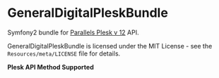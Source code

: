 GeneralDigitalPleskBundle
=========================

Symfony2 bundle for [Parallels Plesk v 12](http://download1.parallels.com/Plesk/PP12/12.0/Doc/en-US/online/plesk-api-rpc/index.htm?fileName=53600.htm) API.

GeneralDigitalPleskBundle is licensed under the MIT License - see the `Resources/meta/LICENSE` file for details.

**Plesk API Method Supported**


